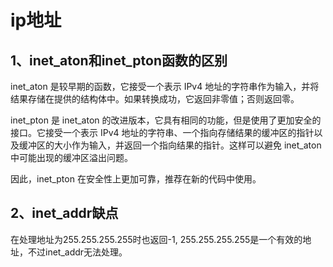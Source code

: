 # ip地址

## 1、inet_aton和inet_pton函数的区别
inet_aton 是较早期的函数，它接受一个表示 IPv4 地址的字符串作为输入，并将结果存储在提供的结构体中。如果转换成功，它返回非零值；否则返回零。

inet_pton 是 inet_aton 的改进版本，它具有相同的功能，但是使用了更加安全的接口。它接受一个表示 IPv4 地址的字符串、一个指向存储结果的缓冲区的指针以及缓冲区的大小作为输入，并返回一个指向结果的指针。这样可以避免 inet_aton 中可能出现的缓冲区溢出问题。

因此，inet_pton 在安全性上更加可靠，推荐在新的代码中使用。

## 2、inet_addr缺点
在处理地址为255.255.255.255时也返回-1, 255.255.255.255是一个有效的地址，不过inet_addr无法处理。
